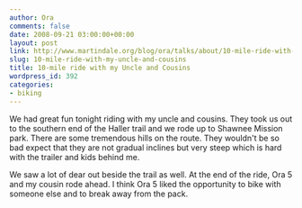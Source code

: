 ```yaml
---
author: Ora
comments: false
date: 2008-09-21 03:00:00+00:00
layout: post
link: http://www.martindale.org/blog/ora/talks/about/10-mile-ride-with-my-uncle-and-cousins
slug: 10-mile-ride-with-my-uncle-and-cousins
title: 10-mile ride with my Uncle and Cousins
wordpress_id: 392
categories:
- biking
---
```


We had great fun tonight riding with my uncle and cousins. They took us out to the southern end of the Haller trail and we rode up to Shawnee Mission park. There are some tremendous hills on the route. They wouldn't be so bad expect that they are not gradual inclines but very steep which is hard with the trailer and kids behind me.  
  
We saw a lot of dear out beside the trail as well. At the end of the ride, Ora 5 and my cousin rode ahead. I think Ora 5 liked the opportunity to bike with someone else and to break away from the pack.
